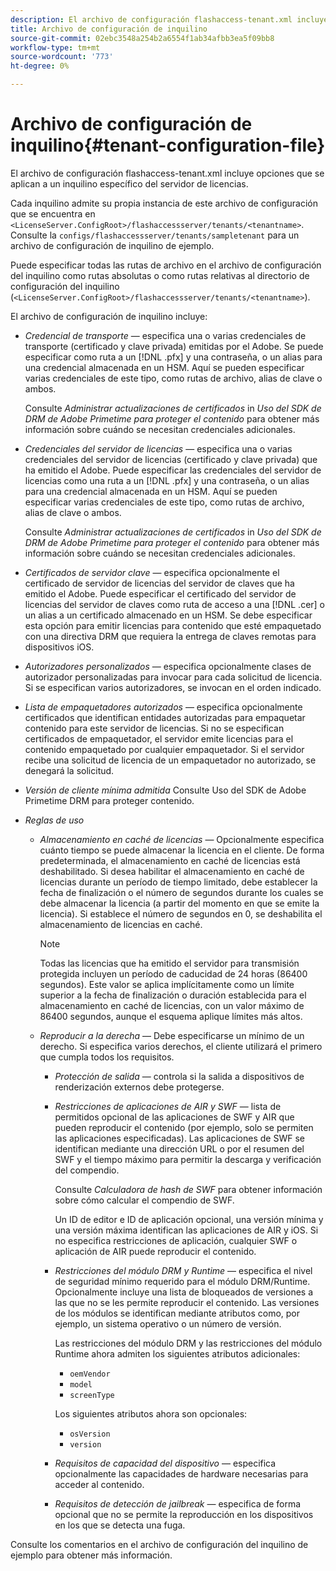 ```yaml
---
description: El archivo de configuración flashaccess-tenant.xml incluye opciones que se aplican a un inquilino específico del servidor de licencias.
title: Archivo de configuración de inquilino
source-git-commit: 02ebc3548a254b2a6554f1ab34afbb3ea5f09bb8
workflow-type: tm+mt
source-wordcount: '773'
ht-degree: 0%

---
```


# Archivo de configuración de inquilino{#tenant-configuration-file}

El archivo de configuración flashaccess-tenant.xml incluye opciones que se aplican a un inquilino específico del servidor de licencias.

Cada inquilino admite su propia instancia de este archivo de configuración que se encuentra en `<LicenseServer.ConfigRoot>/flashaccessserver/tenants/<tenantname>`. Consulte la `configs/flashaccessserver/tenants/sampletenant` para un archivo de configuración de inquilino de ejemplo.

Puede especificar todas las rutas de archivo en el archivo de configuración del inquilino como rutas absolutas o como rutas relativas al directorio de configuración del inquilino (`<LicenseServer.ConfigRoot>/flashaccessserver/tenants/<tenantname>`).

El archivo de configuración de inquilino incluye:

* *Credencial de transporte* — especifica una o varias credenciales de transporte (certificado y clave privada) emitidas por el Adobe. Se puede especificar como ruta a un [!DNL .pfx] y una contraseña, o un alias para una credencial almacenada en un HSM. Aquí se pueden especificar varias credenciales de este tipo, como rutas de archivo, alias de clave o ambos.

  Consulte *Administrar actualizaciones de certificados* in *Uso del SDK de DRM de Adobe Primetime para proteger el contenido* para obtener más información sobre cuándo se necesitan credenciales adicionales.

* *Credenciales del servidor de licencias* — especifica una o varias credenciales del servidor de licencias (certificado y clave privada) que ha emitido el Adobe. Puede especificar las credenciales del servidor de licencias como una ruta a un [!DNL .pfx] y una contraseña, o un alias para una credencial almacenada en un HSM. Aquí se pueden especificar varias credenciales de este tipo, como rutas de archivo, alias de clave o ambos.

  Consulte *Administrar actualizaciones de certificados* in *Uso del SDK de DRM de Adobe Primetime para proteger el contenido* para obtener más información sobre cuándo se necesitan credenciales adicionales.

* *Certificados de servidor clave* — especifica opcionalmente el certificado de servidor de licencias del servidor de claves que ha emitido el Adobe. Puede especificar el certificado del servidor de licencias del servidor de claves como ruta de acceso a una [!DNL .cer] o un alias a un certificado almacenado en un HSM. Se debe especificar esta opción para emitir licencias para contenido que esté empaquetado con una directiva DRM que requiera la entrega de claves remotas para dispositivos iOS.

* *Autorizadores personalizados* — especifica opcionalmente clases de autorizador personalizadas para invocar para cada solicitud de licencia. Si se especifican varios autorizadores, se invocan en el orden indicado.
* *Lista de empaquetadores autorizados* — especifica opcionalmente certificados que identifican entidades autorizadas para empaquetar contenido para este servidor de licencias. Si no se especifican certificados de empaquetador, el servidor emite licencias para el contenido empaquetado por cualquier empaquetador. Si el servidor recibe una solicitud de licencia de un empaquetador no autorizado, se denegará la solicitud.
* *Versión de cliente mínima admitida* Consulte Uso del SDK de Adobe Primetime DRM para proteger contenido.

* *Reglas de uso*

   * *Almacenamiento en caché de licencias* — Opcionalmente especifica cuánto tiempo se puede almacenar la licencia en el cliente. De forma predeterminada, el almacenamiento en caché de licencias está deshabilitado. Si desea habilitar el almacenamiento en caché de licencias durante un período de tiempo limitado, debe establecer la fecha de finalización o el número de segundos durante los cuales se debe almacenar la licencia (a partir del momento en que se emite la licencia). Si establece el número de segundos en 0, se deshabilita el almacenamiento de licencias en caché.

     >[!NOTE]
     >
     >Todas las licencias que ha emitido el servidor para transmisión protegida incluyen un período de caducidad de 24 horas (86400 segundos). Este valor se aplica implícitamente como un límite superior a la fecha de finalización o duración establecida para el almacenamiento en caché de licencias, con un valor máximo de 86400 segundos, aunque el esquema aplique límites más altos.

   * *Reproducir a la derecha* — Debe especificarse un mínimo de un derecho. Si especifica varios derechos, el cliente utilizará el primero que cumpla todos los requisitos.

      * *Protección de salida* — controla si la salida a dispositivos de renderización externos debe protegerse.
      * *Restricciones de aplicaciones de AIR y SWF* — lista de permitidos opcional de las aplicaciones de SWF y AIR que pueden reproducir el contenido (por ejemplo, solo se permiten las aplicaciones especificadas). Las aplicaciones de SWF se identifican mediante una dirección URL o por el resumen del SWF y el tiempo máximo para permitir la descarga y verificación del compendio.

        Consulte *Calculadora de hash de SWF* para obtener información sobre cómo calcular el compendio de SWF.

        Un ID de editor e ID de aplicación opcional, una versión mínima y una versión máxima identifican las aplicaciones de AIR y iOS. Si no especifica restricciones de aplicación, cualquier SWF o aplicación de AIR puede reproducir el contenido.

      * *Restricciones del módulo DRM y Runtime* — especifica el nivel de seguridad mínimo requerido para el módulo DRM/Runtime. Opcionalmente incluye una lista de bloqueados de versiones a las que no se les permite reproducir el contenido. Las versiones de los módulos se identifican mediante atributos como, por ejemplo, un sistema operativo o un número de versión.

        Las restricciones del módulo DRM y las restricciones del módulo Runtime ahora admiten los siguientes atributos adicionales:

         * `oemVendor`
         * `model`
         * `screenType`

        Los siguientes atributos ahora son opcionales:

         * `osVersion`
         * `version`

      * *Requisitos de capacidad del dispositivo* — especifica opcionalmente las capacidades de hardware necesarias para acceder al contenido.
      * *Requisitos de detección de jailbreak* — especifica de forma opcional que no se permite la reproducción en los dispositivos en los que se detecta una fuga.

Consulte los comentarios en el archivo de configuración del inquilino de ejemplo para obtener más información.

